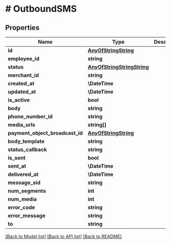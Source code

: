 # # OutboundSMS

## Properties

Name | Type | Description | Notes
------------ | ------------- | ------------- | -------------
**id** | [**AnyOfStringString**](AnyOfStringString.md) |  |
**employee_id** | **string** |  |
**status** | [**AnyOfStringStringString**](AnyOfStringStringString.md) |  |
**merchant_id** | **string** |  |
**created_at** | **\DateTime** |  |
**updated_at** | **\DateTime** |  |
**is_active** | **bool** |  |
**body** | **string** |  |
**phone_number_id** | **string** |  |
**media_urls** | **string[]** |  |
**payment_object_broadcast_id** | [**AnyOfStringString**](AnyOfStringString.md) |  | [optional]
**body_template** | **string** |  |
**status_callback** | **string** |  |
**is_sent** | **bool** |  |
**sent_at** | **\DateTime** |  | [optional]
**delivered_at** | **\DateTime** |  | [optional]
**message_sid** | **string** |  |
**num_segments** | **int** |  | [optional]
**num_media** | **int** |  | [optional]
**error_code** | **string** |  | [optional]
**error_message** | **string** |  | [optional]
**to** | **string** |  |

[[Back to Model list]](../../README.md#models) [[Back to API list]](../../README.md#endpoints) [[Back to README]](../../README.md)
